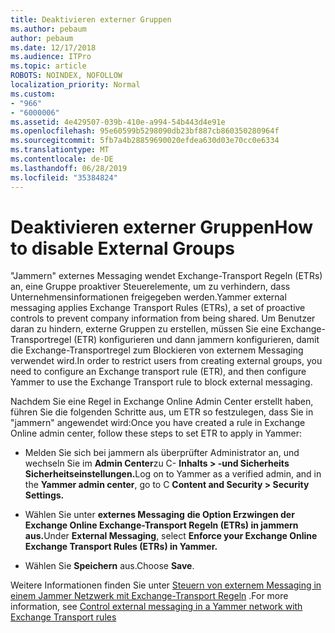 ```yaml
---
title: Deaktivieren externer Gruppen
ms.author: pebaum
author: pebaum
ms.date: 12/17/2018
ms.audience: ITPro
ms.topic: article
ROBOTS: NOINDEX, NOFOLLOW
localization_priority: Normal
ms.custom:
- "966"
- "6000006"
ms.assetid: 4e429507-039b-410e-a994-54b443d4e91e
ms.openlocfilehash: 95e60599b5298090db23bf887cb860350280964f
ms.sourcegitcommit: 5fb7a4b28859690020efdea630d03e70cc0e6334
ms.translationtype: MT
ms.contentlocale: de-DE
ms.lasthandoff: 06/28/2019
ms.locfileid: "35384824"
---
```

# <a name="how-to-disable-external-groups"></a><span data-ttu-id="4fa44-102">Deaktivieren externer Gruppen</span><span class="sxs-lookup"><span data-stu-id="4fa44-102">How to disable External Groups</span></span>

<span data-ttu-id="4fa44-103">"Jammern" externes Messaging wendet Exchange-Transport Regeln (ETRs) an, eine Gruppe proaktiver Steuerelemente, um zu verhindern, dass Unternehmensinformationen freigegeben werden.</span><span class="sxs-lookup"><span data-stu-id="4fa44-103">Yammer external messaging applies Exchange Transport Rules (ETRs), a set of proactive controls to prevent company information from being shared.</span></span> <span data-ttu-id="4fa44-104">Um Benutzer daran zu hindern, externe Gruppen zu erstellen, müssen Sie eine Exchange-Transportregel (ETR) konfigurieren und dann jammern konfigurieren, damit die Exchange-Transportregel zum Blockieren von externem Messaging verwendet wird.</span><span class="sxs-lookup"><span data-stu-id="4fa44-104">In order to restrict users from creating external groups, you need to configure an Exchange transport rule (ETR), and then configure Yammer to use the Exchange Transport rule to block external messaging.</span></span>
  
<span data-ttu-id="4fa44-105">Nachdem Sie eine Regel in Exchange Online Admin Center erstellt haben, führen Sie die folgenden Schritte aus, um ETR so festzulegen, dass Sie in "jammern" angewendet wird:</span><span class="sxs-lookup"><span data-stu-id="4fa44-105">Once you have created a rule in Exchange Online admin center, follow these steps to set ETR to apply in Yammer:</span></span>
  
- <span data-ttu-id="4fa44-106">Melden Sie sich bei jammern als überprüfter Administrator an, und wechseln Sie im **Admin Center**zu C- **Inhalts \> -und Sicherheits Sicherheitseinstellungen.**</span><span class="sxs-lookup"><span data-stu-id="4fa44-106">Log on to Yammer as a verified admin, and in the **Yammer admin center**, go to C **Content and Security \> Security Settings.**</span></span>

- <span data-ttu-id="4fa44-107">Wählen Sie unter **externes Messaging** **die Option Erzwingen der Exchange Online Exchange-Transport Regeln (ETRs) in jammern aus.**</span><span class="sxs-lookup"><span data-stu-id="4fa44-107">Under **External Messaging**, select **Enforce your Exchange Online Exchange Transport Rules (ETRs) in Yammer.**</span></span>

- <span data-ttu-id="4fa44-108">Wählen Sie **Speichern** aus.</span><span class="sxs-lookup"><span data-stu-id="4fa44-108">Choose **Save**.</span></span>

<span data-ttu-id="4fa44-109">Weitere Informationen finden Sie unter [Steuern von externem Messaging in einem Jammer Netzwerk mit Exchange-Transport Regeln](https://support.office.com/article/Control-external-messaging-in-a-Yammer-network-with-Exchange-Transport-Rules-f8fd6403-c8f3-4307-9230-65304d6000d9) .</span><span class="sxs-lookup"><span data-stu-id="4fa44-109">For more information, see [Control external messaging in a Yammer network with Exchange Transport rules](https://support.office.com/article/Control-external-messaging-in-a-Yammer-network-with-Exchange-Transport-Rules-f8fd6403-c8f3-4307-9230-65304d6000d9)</span></span>
  